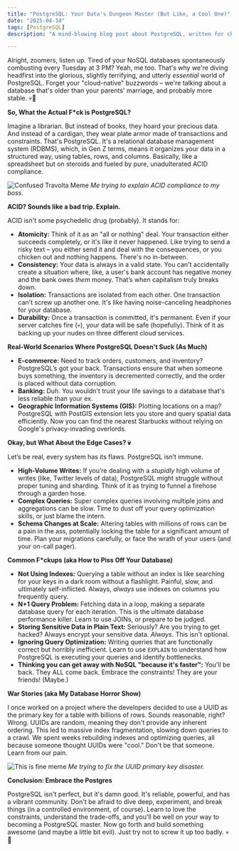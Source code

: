 ```yaml
---
title: "PostgreSQL: Your Data's Dungeon Master (But Like, a Cool One)"
date: "2025-04-14"
tags: [PostgreSQL]
description: "A mind-blowing blog post about PostgreSQL, written for chaotic Gen Z engineers. Prepare for truth bombs and mild existential dread."

---
```


Alright, zoomers, listen up. Tired of your NoSQL databases spontaneously combusting every Tuesday at 3 PM? Yeah, me too. That's why we're diving headfirst into the glorious, slightly terrifying, and utterly *essential* world of PostgreSQL. Forget your "cloud-native" buzzwords – we're talking about a database that's older than your parents' marriage, and probably more stable. 💀🙏

**So, What the Actual F*ck is PostgreSQL?**

Imagine a librarian. But instead of books, they hoard your precious data. And instead of a cardigan, they wear plate armor made of transactions and constraints. That's PostgreSQL. It's a relational database management system (RDBMS), which, in Gen Z terms, means it organizes your data in a structured way, using tables, rows, and columns. Basically, like a spreadsheet but on steroids and fueled by pure, unadulterated ACID compliance.

![Confused Travolta Meme](https://i.kym-cdn.com/entries/icons/original/000/022/804/distracted.jpg)
*Me trying to explain ACID compliance to my boss.*

**ACID? Sounds like a bad trip. Explain.**

ACID isn't some psychedelic drug (probably). It stands for:

*   **Atomicity:** Think of it as an "all or nothing" deal. Your transaction either succeeds completely, or it's like it never happened. Like trying to send a risky text – you either send it and deal with the consequences, or you chicken out and nothing happens. There's no in-between.
*   **Consistency:** Your data is always in a valid state. You can't accidentally create a situation where, like, a user's bank account has negative money and the bank owes *them* money. That’s when capitalism truly breaks down.
*   **Isolation:** Transactions are isolated from each other. One transaction can't screw up another one. It's like having noise-canceling headphones for your database.
*   **Durability:** Once a transaction is committed, it's permanent. Even if your server catches fire (💀), your data will be safe (hopefully). Think of it as backing up your nudes on three different cloud services.

**Real-World Scenarios Where PostgreSQL Doesn't Suck (As Much)**

*   **E-commerce:** Need to track orders, customers, and inventory? PostgreSQL’s got your back. Transactions ensure that when someone buys something, the inventory is decremented correctly, and the order is placed without data corruption.
*   **Banking:** Duh. You wouldn't trust your life savings to a database that's less reliable than your ex.
*   **Geographic Information Systems (GIS):** Plotting locations on a map? PostgreSQL with PostGIS extension lets you store and query spatial data efficiently. Now you can find the nearest Starbucks without relying on Google's privacy-invading overlords.

**Okay, but What About the Edge Cases? 💀**

Let’s be real, every system has its flaws. PostgreSQL isn’t immune.

*   **High-Volume Writes:** If you’re dealing with a *stupidly* high volume of writes (like, Twitter levels of data), PostgreSQL might struggle without proper tuning and sharding. Think of it as trying to funnel a firehose through a garden hose.
*   **Complex Queries:** Super complex queries involving multiple joins and aggregations can be slow. Time to dust off your query optimization skills, or just blame the intern.
*   **Schema Changes at Scale:** Altering tables with millions of rows can be a pain in the ass, potentially locking the table for a significant amount of time. Plan your migrations carefully, or face the wrath of your users (and your on-call pager).

**Common F*ckups (aka How to Piss Off Your Database)**

*   **Not Using Indexes:** Querying a table without an index is like searching for your keys in a dark room without a flashlight. Painful, slow, and ultimately self-inflicted. Always, *always* use indexes on columns you frequently query.
*   **N+1 Query Problem:** Fetching data in a loop, making a separate database query for each iteration. This is the ultimate database performance killer. Learn to use JOINs, or prepare to be judged.
*   **Storing Sensitive Data in Plain Text:** Seriously? Are you trying to get hacked? Always encrypt your sensitive data. *Always*. This isn't optional.
*   **Ignoring Query Optimization:** Writing queries that are functionally correct but horribly inefficient. Learn to use `EXPLAIN` to understand how PostgreSQL is executing your queries and identify bottlenecks.
*   **Thinking you can get away with NoSQL "because it's faster":** You'll be back. They ALL come back. Embrace the constraints! They are your friends! (Maybe.)

**War Stories (aka My Database Horror Show)**

I once worked on a project where the developers decided to use a UUID as the primary key for a table with billions of rows. Sounds reasonable, right? Wrong. UUIDs are random, meaning they don't provide any inherent ordering. This led to massive index fragmentation, slowing down queries to a crawl. We spent weeks rebuilding indexes and optimizing queries, all because someone thought UUIDs were "cool." Don't be that someone. Learn from our pain.

![This is fine meme](https://i.kym-cdn.com/photos/images/newsfeed/000/234/765/b7e.jpg)
*Me trying to fix the UUID primary key disaster.*

**Conclusion: Embrace the Postgres**

PostgreSQL isn't perfect, but it's damn good. It's reliable, powerful, and has a vibrant community. Don't be afraid to dive deep, experiment, and break things (in a controlled environment, of course). Learn to love the constraints, understand the trade-offs, and you'll be well on your way to becoming a PostgreSQL master. Now go forth and build something awesome (and maybe a little bit evil). Just try not to screw it up too badly. 💀🙏
